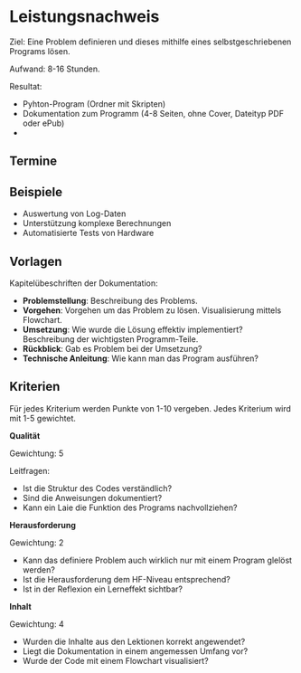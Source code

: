 # Leistungsnachweis

Ziel: Eine Problem definieren und dieses mithilfe eines selbstgeschriebenen Programs lösen.

Aufwand: 8-16 Stunden.

Resultat:
* Pyhton-Program (Ordner mit Skripten)
* Dokumentation zum Programm (4-8 Seiten, ohne Cover, Dateityp PDF oder ePub)
* 

## Termine

## Beispiele

* Auswertung von Log-Daten
* Unterstützung komplexe Berechnungen
* Automatisierte Tests von Hardware

## Vorlagen

Kapitelübeschriften der Dokumentation:

* **Problemstellung**: Beschreibung des Problems.
* **Vorgehen**: Vorgehen um das Problem zu lösen. Visualisierung mittels Flowchart.
* **Umsetzung**: Wie wurde die Lösung effektiv implementiert? Beschreibung der wichtigsten Programm-Teile.
* **Rückblick**: Gab es Problem bei der Umsetzung?
* **Technische Anleitung**: Wie kann man das Program ausführen?

## Kriterien

Für jedes Kriterium werden Punkte von 1-10 vergeben. Jedes Kriterium wird mit 1-5 gewichtet.

**Qualität**

Gewichtung: 5

Leitfragen:
* Ist die Struktur des Codes verständlich?
* Sind die Anweisungen dokumentiert?
* Kann ein Laie die Funktion des Programs nachvollziehen?

**Herausforderung**

Gewichtung: 2

* Kann das definiere Problem  auch wirklich nur mit einem Program glelöst werden?
* Ist die Herausforderung dem HF-Niveau entsprechend?
* Ist in der Reflexion ein Lerneffekt sichtbar?

**Inhalt**

Gewichtung: 4

* Wurden die Inhalte aus den Lektionen korrekt angewendet?
* Liegt die Dokumentation in einem angemessen Umfang vor?
* Wurde der Code mit einem Flowchart visualisiert?